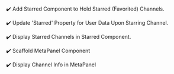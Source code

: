 :heavy_check_mark: Add Starred Component to Hold Starred (Favorited) Channels.

:heavy_check_mark: Update 'Starred' Property for User Data Upon Starring Channel.

:heavy_check_mark: Display Starred Channels in Starred Component.

:heavy_check_mark: Scaffold MetaPanel Component

:heavy_check_mark: Display Channel Info in MetaPanel
